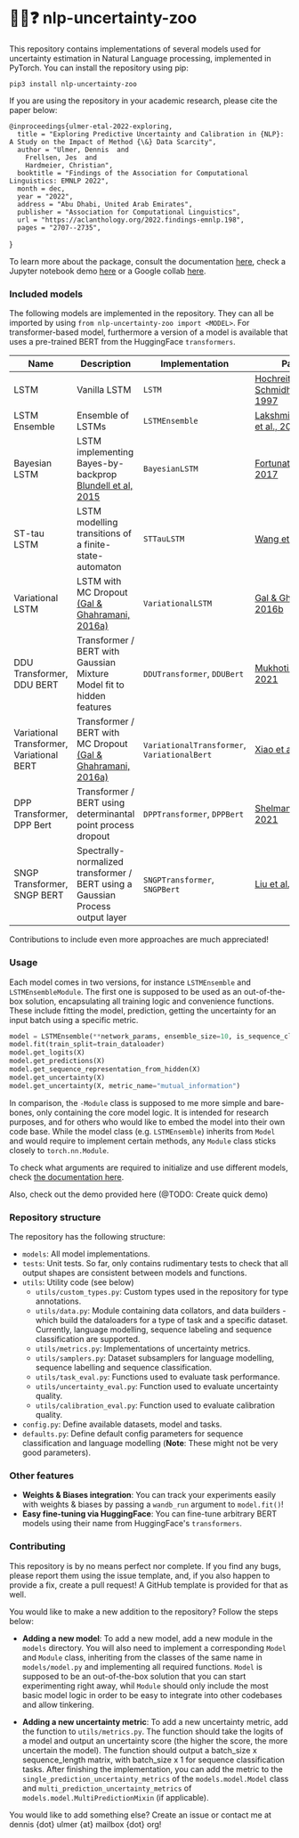 # :robot::speech_balloon::question: nlp-uncertainty-zoo

This repository contains implementations of several models used for uncertainty estimation in Natural Language processing,
implemented in PyTorch. You can install the repository using pip:

    pip3 install nlp-uncertainty-zoo

If you are using the repository in your academic research, please cite the paper below:

    @inproceedings{ulmer-etal-2022-exploring,
      title = "Exploring Predictive Uncertainty and Calibration in {NLP}: A Study on the Impact of Method {\&} Data Scarcity",
      author = "Ulmer, Dennis  and
        Frellsen, Jes  and
        Hardmeier, Christian",
      booktitle = "Findings of the Association for Computational Linguistics: EMNLP 2022",
      month = dec,
      year = "2022",
      address = "Abu Dhabi, United Arab Emirates",
      publisher = "Association for Computational Linguistics",
      url = "https://aclanthology.org/2022.findings-emnlp.198",
      pages = "2707--2735",
  }

To learn more about the package, consult the documentation [here](http://dennisulmer.eu/nlp-uncertainty-zoo/),
check a Jupyter notebook demo [here](https://github.com/Kaleidophon/nlp-uncertainty-zoo/blob/main/demo.ipynb) or a Google 
collab [here](https://colab.research.google.com/drive/1-Pl5lvcnpbGL2ZXLGDDNqvJB7Ew8uIsS?usp=sharing).

### Included models

The following models are implemented in the repository. They can all be imported by using `from nlp-uncertainty-zoo import <MODEL>`.
For transformer-based model, furthermore a version of a model is available that uses a pre-trained BERT from the HuggingFace `transformers`.

| Name | Description | Implementation | Paper |
|---|---|---|---|
| LSTM | Vanilla LSTM | `LSTM` | [Hochreiter & Schmidhuber, 1997](http://citeseerx.ist.psu.edu/viewdoc/download?doi=10.1.1.676.4320&rep=rep1&type=pdf) |
| LSTM Ensemble | Ensemble of LSTMs | `LSTMEnsemble` | [Lakshminarayanan et al., 2017](https://proceedings.neurips.cc/paper/2017/file/9ef2ed4b7fd2c810847ffa5fa85bce38-Paper.pdf) | 
| Bayesian LSTM | LSTM implementing Bayes-by-backprop [Blundell et al, 2015](http://proceedings.mlr.press/v37/blundell15.pdf) | `BayesianLSTM` | [Fortunato et al, 2017](https://arxiv.org/pdf/1704.02798.pdf) |
| ST-tau LSTM | LSTM modelling transitions of a finite-state-automaton | `STTauLSTM` | [Wang et al., 2021](https://openreview.net/pdf?id=9EKHN1jOlA) |
| Variational LSTM | LSTM with MC Dropout [(Gal & Ghahramani, 2016a)](http://proceedings.mlr.press/v48/gal16.pdf) | `VariationalLSTM` | [Gal & Ghahramani, 2016b](https://proceedings.neurips.cc/paper/2016/file/076a0c97d09cf1a0ec3e19c7f2529f2b-Paper.pdf) |
| DDU Transformer, DDU BERT | Transformer / BERT with Gaussian Mixture Model fit to hidden features | `DDUTransformer`, `DDUBert` | [Mukhoti et al, 2021](https://arxiv.org/pdf/2102.11582.pdf) |
| Variational Transformer, Variational BERT | Transformer / BERT with MC Dropout [(Gal & Ghahramani, 2016a)](http://proceedings.mlr.press/v48/gal16.pdf) | `VariationalTransformer`, `VariationalBert` | [Xiao et al., 2021](https://arxiv.org/pdf/2006.08344.pdf) |
| DPP Transformer, DPP Bert | Transformer / BERT using determinantal point process dropout | `DPPTransformer`, `DPPBert` | [Shelmanov et al., 2021](https://aclanthology.org/2021.eacl-main.157) |
| SNGP Transformer, SNGP BERT | Spectrally-normalized transformer / BERT using a Gaussian Process output layer | `SNGPTransformer`, `SNGPBert` | [Liu et al., 2022](http://arxiv.org/abs/2205.00403) |

Contributions to include even more approaches are much appreciated!

### Usage

Each model comes in two versions, for instance `LSTMEnsemble` and `LSTMEnsembleModule`. The first one is supposed to be 
used as an out-of-the-box solution, encapsulating all training logic and convenience functions. These include fitting 
the model, prediction, getting the uncertainty for an input batch using a specific metric.

```python
model = LSTMEnsemble(**network_params, ensemble_size=10, is_sequence_classifer=False)
model.fit(train_split=train_dataloader)
model.get_logits(X)
model.get_predictions(X)
model.get_sequence_representation_from_hidden(X)
model.get_uncertainty(X)
model.get_uncertainty(X, metric_name="mutual_information")
```

In comparison, the `-Module` class is supposed to me more simple and bare-bones, only containing the core model logic. 
It is intended for research purposes, and for others who would like to embed the model into their own code base. While 
the model class (e.g. `LSTMEnsemble`) inherits from `Model` and would require to implement certain methods, any `Module` class
sticks closely to `torch.nn.Module`.

To check what arguments are required to initialize and use different models, check [the documentation here](http://nlpuncertaintyzoo.dennisulmer.eu/).

Also, check out the demo provided here (@TODO: Create quick demo)

### Repository structure

The repository has the following structure:

* `models`: All model implementations.
* `tests`: Unit tests. So far, only contains rudimentary tests to check that all output shapes are consistent between models and functions.
* `utils`: Utility code (see below)
    * `utils/custom_types.py`: Custom types used in the repository for type annotations.
    * `utils/data.py`: Module containing data collators, and data builders - which build the dataloaders for a type of task and a specific dataset. Currently, language modelling, sequence labeling and sequence classification are supported.
    * `utils/metrics.py`: Implementations of uncertainty metrics.
    * `utils/samplers.py`: Dataset subsamplers for language modelling, sequence labelling and sequence classification.
    * `utils/task_eval.py`: Functions used to evaluate task performance.
    * `utils/uncertainty_eval.py`: Function used to evaluate uncertainty quality.
    * `utils/calibration_eval.py`: Function used to evaluate calibration quality.
* `config.py`: Define available datasets, model and tasks.
* `defaults.py`: Define default config parameters for sequence classification and language modelling (**Note**: These might not be very good parameters).

### Other features

* **Weights & Biases integration**: You can track your experiments easily with weights & biases by passing a `wandb_run` argument to `model.fit()`!
* **Easy fine-tuning via HuggingFace**: You can fine-tune arbitrary BERT models using their name from HuggingFace's `transformers`.

### Contributing

This repository is by no means perfect nor complete. If you find any bugs, please report them using the issue template,
and, if you also happen to provide a fix, create a pull request! A GitHub template is provided for that as well.

You would like to make a new addition to the repository? Follow the steps below:

* **Adding a new model**: To add a new model, add a new module in the `models` directory. You will also need to implement
a corresponding `Model` and `Module` class, inheriting from the classes of the same name in `models/model.py` and implementing all 
  required functions. `Model` is supposed to be an out-of-the-box solution that you can start experimenting right away, whil 
  `Module` should only include the most basic model logic in order to be easy to integrate into other codebases and allow tinkering.
  
* **Adding a new uncertainty metric**: To add a new uncertainty metric, add the function to `utils/metrics.py`. The function should take
the logits of a model and output an uncertainty score (the higher the score, the more uncertain the model). The function should output 
  a batch_size x sequence_length matrix, with batch_size x 1 for sequence classification tasks. After finishing the implementation, you can 
  add the metric to the `single_prediction_uncertainty_metrics` of the `models.model.Model` class and `multi_prediction_uncertainty_metrics` of `models.model.MultiPredictionMixin` (if applicable).
  
You would like to add something else? Create an issue or contact me at dennis {dot} ulmer {at} mailbox {dot} org!
